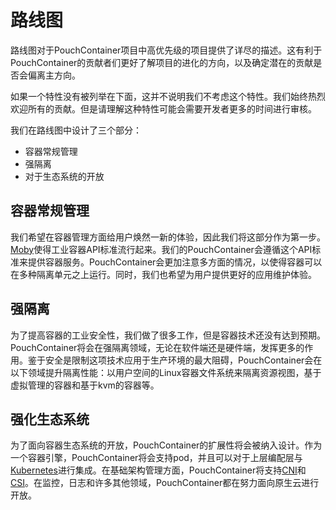 # 路线图

路线图对于PouchContainer项目中高优先级的项目提供了详尽的描述。这有利于PouchContainer的贡献者们更好了解项目的进化的方向，以及确定潜在的贡献是否会偏离主方向。



如果一个特性没有被列举在下面，这并不说明我们不考虑这个特性。我们始终热烈欢迎所有的贡献。但是请理解这种特性可能会需要开发者更多的时间进行审核。



我们在路线图中设计了三个部分：

- 容器常规管理
- 强隔离
- 对于生态系统的开放



## 容器常规管理

我们希望在容器管理方面给用户焕然一新的体验，因此我们将这部分作为第一步。[Moby](https://github.com/moby/moby)使得工业容器API标准流行起来。我们的PouchContainer会遵循这个API标准来提供容器服务。PouchContainer会更加注意多方面的情况，以使得容器可以在多种隔离单元之上运行。同时，我们也希望为用户提供更好的应用维护体验。



## 强隔离

为了提高容器的工业安全性，我们做了很多工作，但是容器技术还没有达到预期。PouchContainer将会在强隔离领域，无论在软件端还是硬件端，发挥更多的作用。鉴于安全是限制这项技术应用于生产环境的最大阻碍，PouchContainer会在以下领域提升隔离性能：以用户空间的Linux容器文件系统来隔离资源视图，基于虚拟管理的容器和基于kvm的容器等。



## 强化生态系统

为了面向容器生态系统的开放，PouchContainer的扩展性将会被纳入设计。作为一个容器引擎，PouchContainer将会支持pod，并且可以对于上层编配层与[Kubernetes](https://github.com/kubernetes/kubernetes)进行集成。在基础架构管理方面，PouchContainer将支持[CNI](https://github.com/containernetworking/cni)和[CSI](https://github.com/container-storage-interface)。在监控，日志和许多其他领域，PouchContainer都在努力面向原生云进行开放。